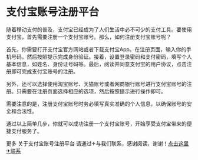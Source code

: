 # 支付宝账号注册平台

随着移动支付的普及，支付宝已经成为了人们生活中必不可少的支付工具。要使用支付宝，首先需要注册一个支付宝账号。那么，如何注册支付宝账号呢？

首先，你需要打开支付宝官方网站或者下载支付宝App。在注册页面，输入你的手机号码，然后按照提示完成身份验证。接着，设置登录密码和支付密码，填写个人基本信息，如姓名、身份证号码等。最后，阅读并同意支付宝的用户协议，点击注册即可完成支付宝账号的注册。

另外，还可以选择使用淘宝账号、天猫账号或者网商银行账号进行支付宝账号的注册。只需要在注册页面选择相应的选项，然后按照提示进行操作即可。

需要注意的是，注册支付宝账号时务必填写真实准确的个人信息，以确保账号的安全和合法性。

通过以上简单几步，你就可以成功注册一个支付宝账号，开始享受支付宝带来的便捷支付服务了。

更多 关于支付宝账号注册平台 请通过✈与我们联系，感谢阅读，谢谢！[点击这里✈联系](https://t.me/LM999bot)